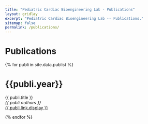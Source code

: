 ```yaml
---
title: "Pediatric Cardiac Bioengineering Lab - Publications"
layout: gridlay
excerpt: "Pediatric Cardiac Bioengineering Lab -- Publications."
sitemap: false
permalink: /publications/
---
```



# Publications 

<!---## Group highlights--->

<!---**At the end of this page, you can find the [full list of publications and patents](#full-list-of-publications).**--->

<!---{% assign number_printed = 0 %}
{% for publi in site.data.publist %}

{% assign even_odd = number_printed | modulo: 2 %}
{% if publi.highlight == 1 %}

{% if even_odd == 0 %}
<div class="row">
{% endif %}

<div class="col-sm-6 clearfix">
 <div class="well">
  <pubtit>{{ publi.title }}</pubtit>
  <img src="{{ site.url }}{{ site.baseurl }}/images/pubpic/{{ publi.image }}" class="img-responsive" width="33%" style="float: left" />
  <p>{{ publi.description }}</p>
  <p><em>{{ publi.authors }}</em></p>
  <p><strong><a href="{{ publi.link.url }}">{{ publi.link.display }}</a></strong></p>
  <p class="text-danger"><strong> {{ publi.news1 }}</strong></p>
  <p> {{ publi.news2 }}</p>
 </div>
</div>

{% assign number_printed = number_printed | plus: 1 %}

{% if even_odd == 1 %}
</div>
{% endif %}

{% endif %}
{% endfor %}

{% assign even_odd = number_printed | modulo: 2 %}
{% if even_odd == 1 %}
</div>
{% endif %}

<p> &nbsp; </p>--->


<!---## Patents
<em>Sample Patent Author</em><br /> Methods of turning water to wine <br /> <a href="https://scholar.google.com/">US314159 (2023)</a>

## Full List of publications--->

{% for publi in site.data.publist %}

  <h1> {{publi.year}} </h1>
  {{ publi.title }} <br> 
  <em>{{ publi.authors }} </em><br><a href="{{ publi.link.url }}">{{ publi.link.display }}</a>

{% endfor %}
